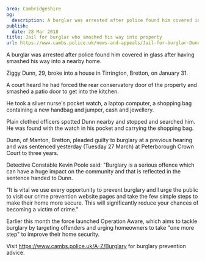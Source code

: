 ```yaml
area: Cambridgeshire
og:
  description: A burglar was arrested after police found him covered in glass after having smashed his way into a nearby home.
publish:
  date: 28 Mar 2018
title: Jail for burglar who smashed his way into property
url: https://www.cambs.police.uk/news-and-appeals/Jail-for-burglar-Dunn
```

A burglar was arrested after police found him covered in glass after having smashed his way into a nearby home.

Ziggy Dunn, 29, broke into a house in Tirrington, Bretton, on January 31.

A court heard he had forced the rear conservatory door of the property and smashed a patio door to get into the kitchen.

He took a silver nurse's pocket watch, a laptop computer, a shopping bag containing a new handbag and jumper, cash and jewellery.

Plain clothed officers spotted Dunn nearby and stopped and searched him. He was found with the watch in his pocket and carrying the shopping bag.

Dunn, of Manton, Bretton, pleaded guilty to burglary at a previous hearing and was sentenced yesterday (Tuesday 27 March) at Peterborough Crown Court to three years.

Detective Constable Kevin Poole said: "Burglary is a serious offence which can have a huge impact on the community and that is reflected in the sentence handed to Dunn.

"It is vital we use every opportunity to prevent burglary and I urge the public to visit our crime prevention website pages and take the few simple steps to make their home more secure. This will significantly reduce your chances of becoming a victim of crime."

Earlier this month the force launched Operation Aware, which aims to tackle burglary by targeting offenders and urging homeowners to take "one more step" to improve their home security.

Visit https://www.cambs.police.uk/A-Z/Burglary for burglary prevention advice.
